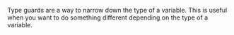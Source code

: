 Type guards are a way to narrow down the type of a variable. This is useful when you want to do something different depending on the type of a variable.